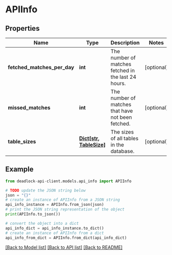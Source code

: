 # APIInfo


## Properties

Name | Type | Description | Notes
------------ | ------------- | ------------- | -------------
**fetched_matches_per_day** | **int** | The number of matches fetched in the last 24 hours. | [optional] 
**missed_matches** | **int** | The number of matches that have not been fetched. | [optional] 
**table_sizes** | [**Dict[str, TableSize]**](TableSize.md) | The sizes of all tables in the database. | [optional] 

## Example

```python
from deadlock-api-client.models.api_info import APIInfo

# TODO update the JSON string below
json = "{}"
# create an instance of APIInfo from a JSON string
api_info_instance = APIInfo.from_json(json)
# print the JSON string representation of the object
print(APIInfo.to_json())

# convert the object into a dict
api_info_dict = api_info_instance.to_dict()
# create an instance of APIInfo from a dict
api_info_from_dict = APIInfo.from_dict(api_info_dict)
```
[[Back to Model list]](../README.md#documentation-for-models) [[Back to API list]](../README.md#documentation-for-api-endpoints) [[Back to README]](../README.md)


